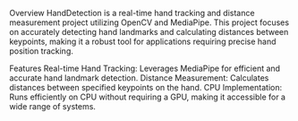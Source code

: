 
Overview
HandDetection is a real-time hand tracking and distance measurement project utilizing OpenCV and MediaPipe. This project focuses on accurately detecting hand landmarks and calculating distances between keypoints, making it a robust tool for applications requiring precise hand position tracking.

Features
Real-time Hand Tracking: Leverages MediaPipe for efficient and accurate hand landmark detection.
Distance Measurement: Calculates distances between specified keypoints on the hand.
CPU Implementation: Runs efficiently on CPU without requiring a GPU, making it accessible for a wide range of systems.
